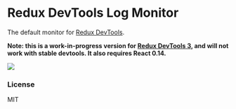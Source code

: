 Redux DevTools Log Monitor
=========================

The default monitor for [Redux DevTools](https://github.com/gaearon/redux-devtools).

**Note: this is a work-in-progress version for [Redux DevTools 3](https://github.com/gaearon/redux-devtools/pull/132), and will not work with stable devtools. It also requires React 0.14.**

![](http://i.imgur.com/J4GeW0M.gif)

### License

MIT
